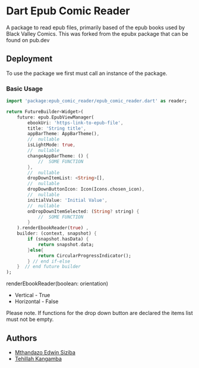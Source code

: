 
# Dart Epub Comic Reader

A package to read epub files, primarily based of the epub books used by Black Valley Comics. This was forked from the epubx package that can be found on pub.dev 


## Deployment

To use the package we first must call an instance of the package.

### Basic Usage 
```dart
import 'package:epub_comic_reader/epub_comic_reader.dart' as reader;

return FutureBuilder<Widget>(
    future: epub.EpubViewManager(
        ebookUri: 'https-link-to-epub-file',
        title: 'String title',
        appBarTheme: AppBarTheme(),
        //  nullable 
        isLightMode: true,
        //  nullable
        changeAppBarTheme: () {
            //  SOME FUNCTION 
        },
        //  nullable 
        dropDownItemList: <String>[],
        //  nullable 
        dropDownButtonIcon: Icon(Icons.chosen_icon),
        //  nullable 
        initialValue: 'Initial Value',
        //  nullable 
        onDropDownItemSelected: (String? string) {
            //  SOME FUNCTION 
        }
    ).renderEbookReader(true) ,
    builder: (context, snapshot) {
        if (snapshot.hasData) {
            return snapshot.data;
        }else{
            return CircularProgressIndicator();
        } // end if-else 
    }  // end future builder 
);
```
renderEbookReader(boolean: orientation) 
- Vertical - True 
- Horizontal - False 

Please note. If functions for the drop down button are declared the items list must not be empty. 


## Authors

- [Mthandazo Edwin Siziba](https://www.github.com/octokatherine)
- [Tehillah Kangamba](https://github.com/TehillahK)







